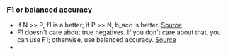 ### F1 or balanced accuracy
* If N >> P, f1 is a better; if P >> N, b_acc is better. [Source](https://stats.stackexchange.com/questions/49579/balanced-accuracy-vs-f-1-score)
* F1 doesn't care about true negatives. If you don't care about that, you can use F1; otherwise, use balanced accuracy. [Source](https://www.datascienceblog.net/post/machine-learning/specificity-vs-precision/)
*  
